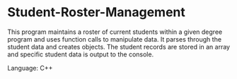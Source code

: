 # Student-Roster-Management
This program maintains a roster of current students within a given degree program and uses function calls to manipulate data. It parses through the student data and creates objects. The student records are stored in an array and specific student data is output to the console.

Language: C++
